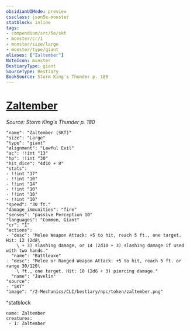 ```yaml
---
obsidianUIMode: preview
cssclass: json5e-monster
statblock: inline
tags:
- compendium/src/5e/skt
- monster/cr/1
- monster/size/large
- monster/type/giant
aliases: ["Zaltember"]
NoteIcon: monster
BestiaryType: giant
SourceType: Bestiary
BookSource: Storm King's Thunder p. 180
---
```

# [Zaltember](2-Mechanics/CLI/bestiary/npc/zaltember-skt.md)
*Source: Storm King's Thunder p. 180*  

```statblock
"name": "Zaltember (SKT)"
"size": "Large"
"type": "giant"
"alignment": "Lawful Evil"
"ac": !!int "13"
"hp": !!int "30"
"hit_dice": "4d10 + 8"
"stats":
- !!int "17"
- !!int "10"
- !!int "14"
- !!int "10"
- !!int "10"
- !!int "10"
"speed": "30 ft."
"damage_immunities": "fire"
"senses": "passive Perception 10"
"languages": "Common, Giant"
"cr": "1"
"actions":
- "desc": "Melee Weapon Attack: +5 to hit, reach 5 ft., one target. Hit: 12 (2d8\
    \ + 3) slashing damage, or 14 (2d10 + 3) slashing damage if used with two hands."
  "name": "Battleaxe"
- "desc": "Melee or Ranged Weapon Attack: +5 to hit, reach 5 ft. or range 30/120\
    \ ft., one target. Hit: 10 (2d6 + 3) piercing damage."
  "name": "Javelin"
"source":
- "SKT"
"image": "/2-Mechanics/CLI/bestiary/npc/token/zaltember.png"
```
^statblock

```encounter-table
name: Zaltember
creatures:
 - 1: Zaltember
```